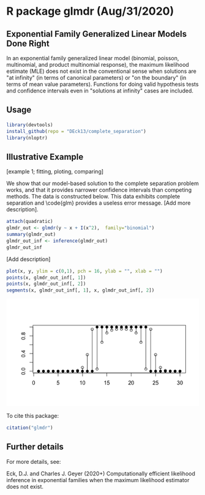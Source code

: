 # R package glmdr (Aug/31/2020)

## Exponential Family Generalized Linear Models Done Right

In an exponential family generalized linear model (binomial, poisson, multinomial, and product multinomial response), the maximum likelihood estimate (MLE) does not exist in the conventional sense when solutions are "at infinity" (in terms of canonical parameters) or "on the boundary" (in terms of mean value parameters).
Functions for doing valid hypothesis tests and confidence intervals even in "solutions at infinity" cases are included.
    
## Usage 

```r
library(devtools)
install_github(repo = "DEck13/complete_separation")
library(nloptr)
```

## Illustrative Example 

[example 1; fitting, ploting, comparing]

We show that our model-based solution to the complete separation problem works, and that it provides narrower confidence intervals than competing methods. The data is constructed below. This data exhibits complete separation and \code{glm} provides a useless error message.
[Add more description].

```r
attach(quadratic)
glmdr_out <- glmdr(y ~ x + I(x^2),  family="binomial")
summary(glmdr_out)
glmdr_out_inf <- inference(glmdr_out)
glmdr_out_inf
```


[Add description]
```r
plot(x, y, ylim = c(0,1), pch = 16, ylab = "", xlab = "")
points(x, glmdr_out_inf[, 1])
points(x, glmdr_out_inf[, 2])
segments(x, glmdr_out_inf[, 1], x, glmdr_out_inf[, 2])
```

![Plot of confidence interval from glmdr](glmdr_example_1.png)



To cite this package:
```r
citation("glmdr")
```


## Further details

For more details, see:

  Eck, D.J. and Charles J. Geyer (2020+)
  Computationally efficient likelihood inference in exponential families when the maximum likelihood estimator does not exist.
